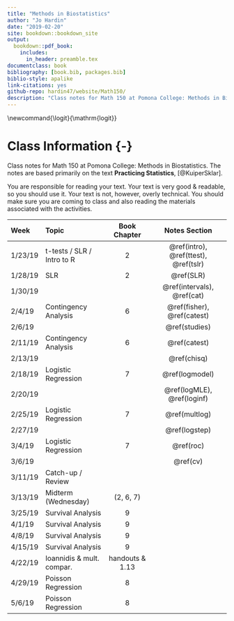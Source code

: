 ```yaml
--- 
title: "Methods in Biostatistics"
author: "Jo Hardin"
date: "2019-02-20"
site: bookdown::bookdown_site
output:
  bookdown::pdf_book:
    includes:
      in_header: preamble.tex
documentclass: book
bibliography: [book.bib, packages.bib]
biblio-style: apalike
link-citations: yes
github-repo: hardin47/website/Math150/
description: "Class notes for Math 150 at Pomona College: Methods in Biostatistics.  The notes are based primarily on the text Practicing Statistics, Kuiper and Sklar"
---
```


\newcommand{\logit}{\mathrm{logit}}

# Class Information {-}

Class notes for Math 150 at Pomona College: Methods in Biostatistics.  The notes are based primarily on the text **Practicing Statistics**, [@KuiperSklar].


You are responsible for reading your text.  Your text is very good & readable, so you should use it.  Your text is not, however, overly technical.  You should make sure you are coming to class and also reading the materials associated with the activities. 













| Week    	| Topic                      	|  Book Chapter   	|   Notes Section 	|
|:---------	|:---------------------------	|:----------------:	|:----------------:	|
| 1/23/19 	| t-tests / SLR / Intro to R 	|         2        	| \@ref(intro), \@ref(ttest), \@ref(tslr)  |
| 1/28/19 	| SLR                        	|         2        	|  \@ref(SLR)     |
| 1/30/19 	|                           	|                  	| \@ref(intervals), \@ref(cat) |
| 2/4/19  	| Contingency Analysis       	|         6        	|\@ref(fisher), \@ref(catest) |
| 2/6/19 	|       	|                 	|  \@ref(studies)
| 2/11/19 	| Contingency Analysis       	|         6        	| \@ref(catest) |
| 2/13/19 	|        	|                	| \@ref(chisq) |
| 2/18/19 	| Logistic Regression        	|         7        	| \@ref(logmodel) |
| 2/20/19 	|        	|                 	| \@ref(logMLE), \@ref(loginf) |
| 2/25/19 	| Logistic Regression        	|         7        	| \@ref(multlog)  |
| 2/27/19 	|         	|                 	| \@ref(logstep)  |
| 3/4/19  	| Logistic Regression        	|         7        	| \@ref(roc) |
| 3/6/19  	|         	|                 	| \@ref(cv) | 
| 3/11/19 	| Catch-up / Review      	|                	|
| 3/13/19 	| Midterm (Wednesday)        	|  (2, 6, 7) 	|
| 3/25/19 	| Survival Analysis          	|         9        	|
| 4/1/19  	| Survival Analysis          	|         9        	|
| 4/8/19  	| Survival Analysis          	|         9        	|
| 4/15/19 	| Survival Analysis          	|         9        	|
| 4/22/19 	| Ioannidis & mult. compar. 	| handouts & 1.13 	|
| 4/29/19 	| Poisson Regression         	|         8        	|
| 5/6/19  	| Poisson Regression         	|         8        	|
